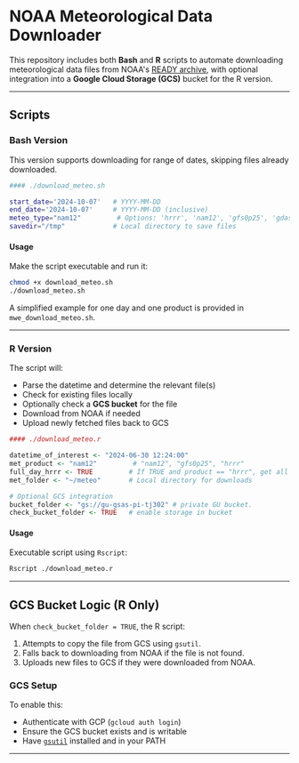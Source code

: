 # NOAA Meteorological Data Downloader

This repository includes both **Bash** and **R** scripts to automate downloading meteorological data files from NOAA's [READY archive](https://www.ready.noaa.gov/), with optional integration into a **Google Cloud Storage (GCS)** bucket for the R version.

---

## Scripts

### Bash Version

This version supports downloading for range of dates, skipping files already downloaded.

```bash
#### ./download_meteo.sh

start_date='2024-10-07'   # YYYY-MM-DD
end_date='2024-10-07'     # YYYY-MM-DD (inclusive)
meteo_type="nam12"         # Options: 'hrrr', 'nam12', 'gfs0p25', 'gdas'
savedir="/tmp"            # Local directory to save files
```

#### Usage

Make the script executable and run it:

```bash
chmod +x download_meteo.sh
./download_meteo.sh
```

A simplified example for one day and one product is provided in `mwe_download_meteo.sh`.

---

### R Version

The script will:

* Parse the datetime and determine the relevant file(s)
* Check for existing files locally
* Optionally check a **GCS bucket** for the file
* Download from NOAA if needed
* Upload newly fetched files back to GCS


```r
#### ./download_meteo.r

datetime_of_interest <- "2024-06-30 12:24:00"
met_product <- "nam12"         # "nam12", "gfs0p25", "hrrr"
full_day_hrrr <- TRUE         # If TRUE and product == "hrrr", get all 4 chunks
met_folder <- "~/meteo"       # Local directory for downloads

# Optional GCS integration
bucket_folder <- "gs://gu-gsas-pi-tj302" # private GU bucket.
check_bucket_folder <- TRUE   # enable storage in bucket
```


#### Usage

Executable script using `Rscript`:

```bash
Rscript ./download_meteo.r
```

---

## GCS Bucket Logic (R Only)

When `check_bucket_folder = TRUE`, the R script:

1. Attempts to copy the file from GCS using `gsutil`.
2. Falls back to downloading from NOAA if the file is not found.
3. Uploads new files to GCS if they were downloaded from NOAA.

### GCS Setup

To enable this:

* Authenticate with GCP (`gcloud auth login`)
* Ensure the GCS bucket exists and is writable
* Have [`gsutil`](https://cloud.google.com/storage/docs/gsutil) installed and in your PATH

---